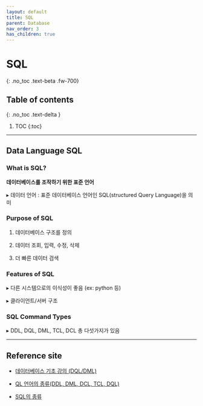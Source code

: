```yaml
---
layout: default
title: SQL
parent: Database
nav_order: 3
has_children: true
---
```


# SQL 
{: .no_toc .text-beta .fw-700}

## Table of contents
{: .no_toc .text-delta }

1. TOC
{:toc}

---

## Data Language SQL

### What is SQL?

**데이터베이스를 조작하기 위한 표준 언어**

&#9656; 데이터 언어 : 표준 데이터베이스 언어인 SQL(structured Query Language)을 의미

### Purpose of SQL

1. 데이터베이스 구조를 정의

2. 데이터 조회, 입력, 수정, 삭제

3. 더 빠른 데이터 검색

### Features of SQL

&#9656; 다른 시스템으로의 이식성이 좋음 (ex: python 등)

&#9656; 클라이언트/서버 구조

### SQL Command Types

&#9656; DDL, DQL, DML, TCL, DCL 총 다섯가지가 있음

---

## Reference site

* [데이터베이스 기초 강의 (DQL/DML)](https://nackwon.tistory.com/95?category=796152)

* [QL 언어의 종류(DDL, DML, DCL, TCL, DQL)](https://m.blog.naver.com/PostView.naver?blogId=liccorob&logNo=10152844072&proxyReferer=https:%2F%2Fwww.google.com%2F)

* [SQL의 종류](https://webstudynote.tistory.com/46)